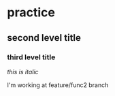 # practice
## second level title
### third level title
_this is italic_

I'm working at feature/func2 branch